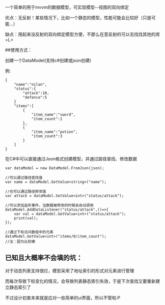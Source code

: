 一个简单的用于mvvm的数据模型，可实现模型--视图的双向绑定

优点：无反射！某些情况下，比如一个静态的模型，性能可能会比较好（只是可能...）

缺点：用起来没反射的双向绑定模型方便，不那么在意反射的可以去找找其他的库=L=

##使用方式：

创建一个DataModel(支持c#创建或json创建)

例:

```
{
    "name":"nilan",
    "status":{
        "attack":10,
        "defence":5
    }
    "items":[
        {
            "item_name":"sword",
            "item_count":1
        },
        {
            "item_name":"potion",
            "item_count":3
        }
    ]
}
```

在C#中可以直接通过Json格式创建模型，并通过路径查找、修改数据

```
var dataModel = new DataModel.FromJson(json);

//可以通过路径查找值
var name = dataModel.GetValue<string>("name");

//也可以通过路径修改值
var attack = dataModel.SetValue<int>("status/attack");

//可以添加监听事件，当数据被修改的时候会自动调用
dataModel.AddDataListener("status/attack",()=>{
    var val = dataModel.GetValue<int>("status/attack");
    print(val);
});

//通过下标访问数组中的元素
dataModel.GetValue<int>("items/0/item_count");
//注：因为比较懒
```

## 已知且大概率不会填的坑：

对于动态列表支持很烂，模型采用了地址索引的形式对元素进行管理

而每次导致下标变化的情况，会导致列表静态索引失效，于是下次查找又要重新建立静态索引了

不过设计初衷本来就是应对一些简单的ui界面，所以不管啦:P



